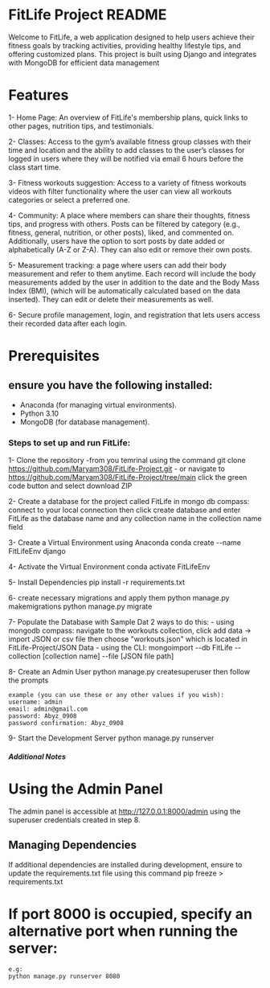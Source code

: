 # FitLife Project README
Welcome to FitLife, a web application designed to help users achieve their fitness goals by tracking activities, providing healthy lifestyle tips, and offering customized plans. This project is built using Django and integrates with MongoDB for efficient data management

# Features
1- Home Page: An overview of FitLife's membership plans, quick links to other pages, nutrition tips, and testimonials. 

2- Classes: Access to the gym’s available fitness group classes with their time and location and the ability to add classes to the user’s classes for logged in users where they will be notified via email 6 hours before the class start time. 

3- Fitness workouts suggestion: Access to a variety of fitness workouts videos with filter functionality where the user can view all workouts categories or select a preferred one.   

4- Community: A place where members can share their thoughts, fitness tips, and progress with others. Posts can be filtered by category (e.g., fitness, general, nutrition, or other posts), liked, and commented on. Additionally, users have the option to sort posts by date added or alphabetically (A-Z or Z-A). They can also edit or remove their own posts. 

5- Measurement tracking: a page where users can add their body measurement and refer to them anytime. Each record will include the body measurements added by the user in addition to the date and the Body Mass Index (BMI), (which will be automatically calculated based on the data inserted). They can edit or delete their measurements as well.  

6- Secure profile management, login, and registration that lets users access their recorded data after each login.  

# Prerequisites
## ensure you have the following installed:
- Anaconda (for managing virtual environments).
- Python 3.10
- MongoDB (for database management).

### Steps to set up and run FitLife:
1- Clone the repository 
    -from you temrinal using the command
    git clone https://github.com/Maryam308/FitLife-Project.git
    - or navigate to https://github.com/Maryam308/FitLife-Project/tree/main click the green code button and select download ZIP

2- Create a database for the project called FitLife
    in mongo db compass: connect to your local connection then click create database and enter FitLife as the database name and any collection name in the collection name field

3- Create a Virtual Environment using Anaconda
    conda create --name FitLifeEnv django

4- Activate the Virtual Environment
    conda activate FitLifeEnv

5- Install Dependencies
    pip install -r requirements.txt


6- create necessary migrations and apply them
    python manage.py makemigrations
    python manage.py migrate

7- Populate the Database with Sample Dat
    2 ways to do this:
    - using mongodb compass: navigate to the workouts collection, click add data -> import JSON or csv file then choose "workouts.json" which is located in FitLife-Project/JSON Data
    - using the CLI:  mongoimport --db FitLife --collection [collection name] --file [JSON file path]

8- Create an Admin User
    python manage.py createsuperuser
    then follow the prompts 

    example (you can use these or any other values if you wish): 
    username: admin
    email: admin@gmail.com
    password: Abyz_0908
    password confirmation: Abyz_0908

9- Start the Development Server
    python manage.py runserver


##### Additional Notes ####
# Using the Admin Panel
The admin panel is accessible at http://127.0.0.1:8000/admin using the superuser credentials created in step 8.

## Managing Dependencies
If additional dependencies are installed during development, ensure to update the requirements.txt file using this command
pip freeze > requirements.txt

# If port 8000 is occupied, specify an alternative port when running the server:
    e.g: 
    python manage.py runserver 8080